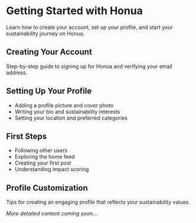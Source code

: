 # Getting Started with Honua

Learn how to create your account, set up your profile, and start your sustainability journey on Honua.

## Creating Your Account

Step-by-step guide to signing up for Honua and verifying your email address.

## Setting Up Your Profile

- Adding a profile picture and cover photo
- Writing your bio and sustainability interests
- Setting your location and preferred categories

## First Steps

- Following other users
- Exploring the home feed
- Creating your first post
- Understanding impact scoring

## Profile Customization

Tips for creating an engaging profile that reflects your sustainability values.

*More detailed content coming soon...*
